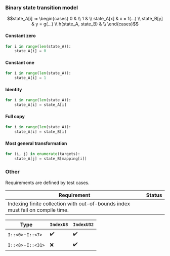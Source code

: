 ### Binary state transition model

```math
state_A[i] := \begin{cases}
    0 & \\
    1 & \\
    state_A[x] & x = f(...) \\
    state_B[y] & y = g(...) \\
    h(state_A, state_B) & \\
\end{cases}
```

#### Constant zero

```python
for i in range(len(state_A)):
    state_A[i] = 0
```

#### Constant one

```python
for i in range(len(state_A)):
    state_A[i] = 1
```

#### Identity

```python
for i in range(len(state_A)):
    state_A[i] = state_A[i]
```

#### Full copy

```python
for i in range(len(state_A)):
    state_A[i] = state_B[i]
```

#### Most general transformation

```python
for (i, j) in enumerate(targets):
    state_A[j] = state_B[mapping[i]]
```

### Other

Requirements are defined by test cases.

|Requirement|Status|
|---|---|
|Indexing finite collection with out-of-bounds index must fail on compile time.||

|Type|`IndexU8`|`IndexU32`|
|---|---|---|
|`I::<0>`-`I::<7>`|:heavy_check_mark:|:heavy_check_mark:|
|`I::<8>`-`I::<31>`|:x:|:heavy_check_mark:|